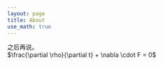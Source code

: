 ```yaml
---
layout: page
title: About
use_math: true
---
```


之后再说。<br />
$\frac{\partial \rho}{\partial t} + \nabla \cdot F = 0$
